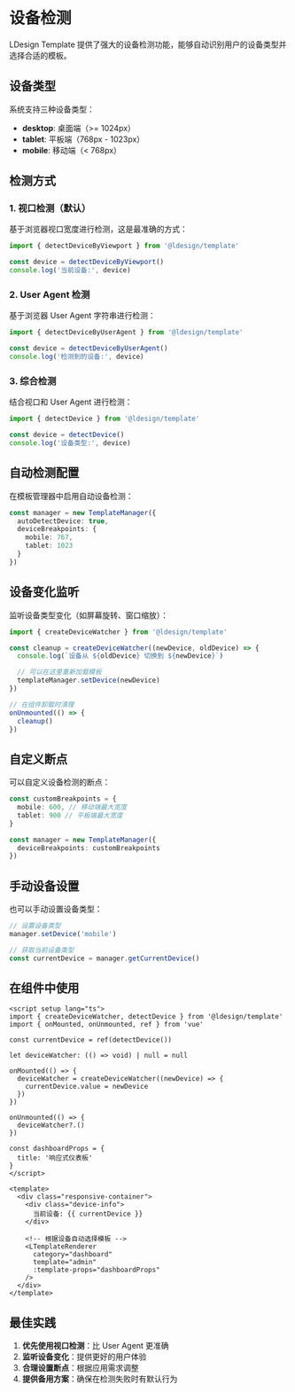 # 设备检测

LDesign Template 提供了强大的设备检测功能，能够自动识别用户的设备类型并选择合适的模板。

## 设备类型

系统支持三种设备类型：

- **desktop**: 桌面端（>= 1024px）
- **tablet**: 平板端（768px - 1023px）
- **mobile**: 移动端（< 768px）

## 检测方式

### 1. 视口检测（默认）

基于浏览器视口宽度进行检测，这是最准确的方式：

```typescript
import { detectDeviceByViewport } from '@ldesign/template'

const device = detectDeviceByViewport()
console.log('当前设备:', device)
```

### 2. User Agent 检测

基于浏览器 User Agent 字符串进行检测：

```typescript
import { detectDeviceByUserAgent } from '@ldesign/template'

const device = detectDeviceByUserAgent()
console.log('检测到的设备:', device)
```

### 3. 综合检测

结合视口和 User Agent 进行检测：

```typescript
import { detectDevice } from '@ldesign/template'

const device = detectDevice()
console.log('设备类型:', device)
```

## 自动检测配置

在模板管理器中启用自动设备检测：

```typescript
const manager = new TemplateManager({
  autoDetectDevice: true,
  deviceBreakpoints: {
    mobile: 767,
    tablet: 1023
  }
})
```

## 设备变化监听

监听设备类型变化（如屏幕旋转、窗口缩放）：

```typescript
import { createDeviceWatcher } from '@ldesign/template'

const cleanup = createDeviceWatcher((newDevice, oldDevice) => {
  console.log(`设备从 ${oldDevice} 切换到 ${newDevice}`)

  // 可以在这里重新加载模板
  templateManager.setDevice(newDevice)
})

// 在组件卸载时清理
onUnmounted(() => {
  cleanup()
})
```

## 自定义断点

可以自定义设备检测的断点：

```typescript
const customBreakpoints = {
  mobile: 600, // 移动端最大宽度
  tablet: 900 // 平板端最大宽度
}

const manager = new TemplateManager({
  deviceBreakpoints: customBreakpoints
})
```

## 手动设备设置

也可以手动设置设备类型：

```typescript
// 设置设备类型
manager.setDevice('mobile')

// 获取当前设备类型
const currentDevice = manager.getCurrentDevice()
```

## 在组件中使用

```vue
<script setup lang="ts">
import { createDeviceWatcher, detectDevice } from '@ldesign/template'
import { onMounted, onUnmounted, ref } from 'vue'

const currentDevice = ref(detectDevice())

let deviceWatcher: (() => void) | null = null

onMounted(() => {
  deviceWatcher = createDeviceWatcher((newDevice) => {
    currentDevice.value = newDevice
  })
})

onUnmounted(() => {
  deviceWatcher?.()
})

const dashboardProps = {
  title: '响应式仪表板'
}
</script>

<template>
  <div class="responsive-container">
    <div class="device-info">
      当前设备: {{ currentDevice }}
    </div>

    <!-- 根据设备自动选择模板 -->
    <LTemplateRenderer
      category="dashboard"
      template="admin"
      :template-props="dashboardProps"
    />
  </div>
</template>
```

## 最佳实践

1. **优先使用视口检测**：比 User Agent 更准确
2. **监听设备变化**：提供更好的用户体验
3. **合理设置断点**：根据应用需求调整
4. **提供备用方案**：确保在检测失败时有默认行为
